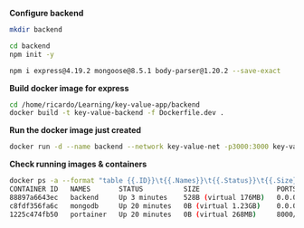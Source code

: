 **Configure backend**
```sh
mkdir backend
```
```sh
cd backend
npm init -y
```
```sh
npm i express@4.19.2 mongoose@8.5.1 body-parser@1.20.2 --save-exact
```

**Build docker image for express**
```sh
cd /home/ricardo/Learning/key-value-app/backend
docker build -t key-value-backend -f Dockerfile.dev .
```

**Run the docker image just created**
```sh
docker run -d --name backend --network key-value-net -p3000:3000 key-value-backend
```

**Check running images & containers**
```sh
docker ps -a --format "table {{.ID}}\t{{.Names}}\t{{.Status}}\t{{.Size}}\t{{.Ports}}"
CONTAINER ID   NAMES       STATUS          SIZE                   PORTS
88897a6643ec   backend     Up 3 minutes    528B (virtual 176MB)   0.0.0.0:3000->3000/tcp, :::3000->3000/tcp
c8fdf356fa6c   mongodb     Up 20 minutes   0B (virtual 1.23GB)    0.0.0.0:27017->27017/tcp, :::27017->27017/tcp
1225c474fb50   portainer   Up 20 minutes   0B (virtual 268MB)     8000/tcp, 9443/tcp, 0.0.0.0:9000->9000/tcp, :::9000->9000/tcp
```